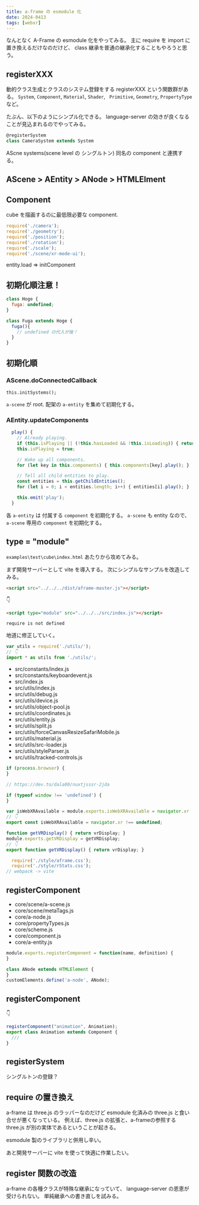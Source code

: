 ```yaml
---
title: a-frame の esmodule 化
date: 2024-0413
tags: [webxr]
---
```


なんとなく A-Frame の esmodule 化をやってみる。
主に require を import に置き換えるだけなのだけど、
class 継承を普通の継承化することもやろうと思う。

## registerXXX

動的クラス生成とクラスのシステム登録をする registerXXX という関数群がある。
`System`, `Component`, `Material`, `Shader`, ` Primitive`, `Geometry`, `PropertyType` など。

たぶん、以下のようにシンプル化できる。
language-server の効きが良くなることが見込まれるのでやってみる。

```js
@registerSystem
class CameraSystem extends System
```

AScne
  systems(scene level の シングルトン)
  同名の component と連携する。

## AScene > AEntity > ANode > HTMLElment

## Component

cube を描画するのに最低限必要な component.

```js
require('./camera');
require('./geometry');
require('./position');
require('./rotation');
require('./scale');
require('./scene/xr-mode-ui');
```

entity.load => initComponent

## 初期化順注意！

```js
class Hoge {
  fuga: undefined;
}

class Fuga extends Hoge {
  fuga(){
    // undefined の代入が後！
  }
}
```

## 初期化順

### AScene.doConnectedCallback

    this.initSystems();

`a-scene` が root.
配架の `a-entity` を集めて初期化する。

### AEntity.updateComponents

```js
  play() {
    // Already playing.
    if (this.isPlaying || (!this.hasLoaded && !this.isLoading)) { return; }
    this.isPlaying = true;

    // Wake up all components.
    for (let key in this.components) { this.components[key].play(); }

    // Tell all child entities to play.
    const entities = this.getChildEntities();
    for (let i = 0; i < entities.length; i++) { entities[i].play(); }

    this.emit('play');
  }
```

各 `a-entity` は 付属する `component` を初期化する。
`a-scene` も entity なので、`a-scene` 専用の `component` を初期化する。


## type = "module"

`examples\test\cube\index.html` あたりから攻めてみる。

まず開発サーバーとして vite を導入する。
次にシンプルなサンプルを改造してみる。

```html
<script src="../../../dist/aframe-master.js"></script>
```

👇

```html
<script type="module" src="../../../src/index.js"></script>
```

```
require is not defined
```

地道に修正していく。

```js
var utils = require('./utils/');
// 👇
import * as utils from './utils/';
```

- src/constants/index.js
- src/constants/keyboardevent.js
- src/index.js
- src/utils/index.js
- src/utils/debug.js
- src/utils/device.js
- src/utils/object-pool.js
- src/utils/coordinates.js
- src/utils/entity.js
- src/utils/split.js
- src/utils/forceCanvasResizeSafariMobile.js
- src/utils/material.js
- src/utils/src-loader.js
- src/utils/styleParser.js
- src/utils/tracked-controls.js


```js
if (process.browser) { 
}

// https://dev.to/dala00/nuxtjsssr-2jda

if (typeof window !== 'undefined') {
}
```

```js
var isWebXRAvailable = module.exports.isWebXRAvailable = navigator.xr !== undefined;
// 👇
export const isWebXRAvailable = navigator.xr !== undefined;
```

```js
function getVRDisplay() { return vrDisplay; }
module.exports.getVRDisplay = getVRDisplay;
// 👇
export function getVRDisplay() { return vrDisplay; }
```

```js
  require('./style/aframe.css');
  require('./style/rStats.css');
// webpack -> vite
```

## registerComponent

- core/scene/a-scene.js
- core/scene/metaTags.js
- core/a-node.js
- core/propertyTypes.js
- core/scheme.js
- core/component.js
- core/a-entity.js

```js
module.exports.registerComponent = function(name, definition) {
}
```

```js
class ANode extends HTMLElement {
}
customElements.define('a-node', ANode);
```

## registerComponent

👇

```js
registerComponent("animation", Animation);
export class Animation extends Component {
  ///
}
```

## registerSystem

シングルトンの登録？

## require の置き換え

a-frame は three.js のラッパーなのだけど
esmodule 化済みの three.js と食い合せが悪くなっている。
例えば、three.js の拡張と、a-frameの参照する three.js が別の実体であるということが起きる。

esmodule 製のライブラリと併用し辛い。

あと開発サーバーに vite を使って快適に作業したい。

## register 関数の改造

a-frame の各種クラスが特殊な継承になっていて、
language-server の恩恵が受けられない。
単純継承への書き直しを試みる。

